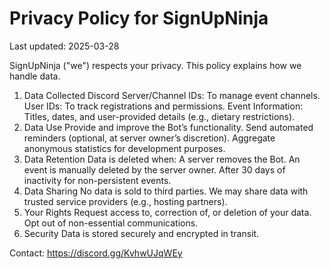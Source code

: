 # Privacy Policy for SignUpNinja

Last updated: 2025-03-28

SignUpNinja ("we") respects your privacy. This policy explains how we handle data.

1. Data Collected
Discord Server/Channel IDs: To manage event channels.
User IDs: To track registrations and permissions.
Event Information: Titles, dates, and user-provided details (e.g., dietary restrictions).
2. Data Use
Provide and improve the Bot’s functionality.
Send automated reminders (optional, at server owner’s discretion).
Aggregate anonymous statistics for development purposes.
3. Data Retention
Data is deleted when:
A server removes the Bot.
An event is manually deleted by the server owner.
After 30 days of inactivity for non-persistent events.
4. Data Sharing
No data is sold to third parties.
We may share data with trusted service providers (e.g., hosting partners).
5. Your Rights
Request access to, correction of, or deletion of your data.
Opt out of non-essential communications.
6. Security
Data is stored securely and encrypted in transit.

Contact: https://discord.gg/KvhwUJqWEy
